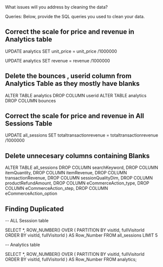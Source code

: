 What issues will you address by cleaning the data?


Queries:
Below, provide the SQL queries you used to clean your data.



## Correct the scale for price and revenue in Analytics table 

UPDATE analytics 
SET unit_price = unit_price /1000000

UPDATE analytics 
SET revenue = revenue /1000000

## Delete the bounces , userid column from Analytics Table as they mostly have blanks

ALTER TABLE analytics DROP COLUMN userid
ALTER TABLE analytics DROP COLUMN bounces


## Correct the scale for price and revenue in All Sessions Table 

UPDATE all_sessions 
SET totaltransactionrevenue = totaltransactionrevenue /1000000


## Delete unnecesary columns containing Blanks

ALTER TABLE all_sessions 
DROP COLUMN searchKeyword,
DROP COLUMN itemQuantity,
DROP COLUMN itemRevenue,
DROP COLUMN transactionRevenue,
DROP COLUMN sessionQualityDim,
DROP COLUMN productRefundAmount,
DROP COLUMN eCommerceAction_type,
DROP COLUMN eCommerceAction_step,
DROP COLUMN eCommerceAction_option

## Finding Duplicated

-- ALL Sesssion table

SELECT *, 
    ROW_NUMBER() OVER ( 
        PARTITION BY visitId, fullVisitorId
        ORDER BY visitId, fullVisitorId
        ) AS Row_Number
FROM all_sessions LIMIT 5

-- Analytics table 


SELECT *, 
    ROW_NUMBER() OVER ( 
        PARTITION BY visitId, fullVisitorId
        ORDER BY visitId, fullVisitorId
        ) AS Row_Number
FROM analytics;